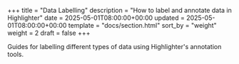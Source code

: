+++
title = "Data Labelling"
description = "How to label and annotate data in Highlighter"
date = 2025-05-01T08:00:00+00:00
updated = 2025-05-01T08:00:00+00:00
template = "docs/section.html"
sort_by = "weight"
weight = 2
draft = false
+++

Guides for labelling different types of data using Highlighter's annotation tools.